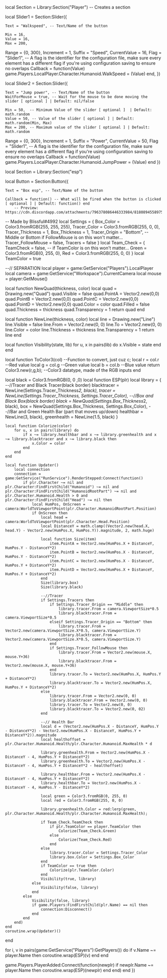 local Section = Library:Section("Player") -- Creates a section



local Slider1 = Section:Slider({

	Text = "Walkspeed", -- Text/Name of the button

	Min = 16,  
	Value = 16, 
	Max = 200, 

   Range = {0, 300},
   Increment = 1,
   Suffix = "Speed",
   CurrentValue = 16,
   Flag = "Slider1", -- A flag is the identifier for the configuration file, make sure every element has a different flag if you're using configuration saving to ensure no overlaps
   Callback = function(Value)
        game.Players.LocalPlayer.Character.Humanoid.WalkSpeed = (Value)
   end,
})

local Slider2 = Section:Slider({

	Text = "Jump power", -- Text/Name of the button
	WaitForMouse = true, -- Wait for the mouse to be done moving the slider [ optional ] | Default: nil/false

	Min = 50,  -- Minimum Value of the slider [ optional ]  | Default: math.random
	Value = 50, -- Value of the slider [ optional ] | Default: math.random(Min, Max)
	Max = 200, -- Maximum value of the slider [ optional ] | Default: math.random

   Range = {0, 300},
   Increment = 1,
   Suffix = "Power",
   CurrentValue = 50,
   Flag = "Slider1", -- A flag is the identifier for the configuration file, make sure every element has a different flag if you're using configuration saving to ensure no overlaps
   Callback = function(Value)
game.Players.LocalPlayer.Character.Humanoid.JumpPower = (Value)
    end
})

local Section = Library:Section("esp")

local Button = Section:Button({
	
	Text = "Box esp", -- Text/Name of the button

	Callback = function() -- What will be fired when the button is clicked [ optional ] | Default: function() end
		-- Preview: https://cdn.discordapp.com/attachments/796378086446333984/818089455897542687/unknown.png
-- Made by Blissful#4992
local Settings = {
    Box_Color = Color3.fromRGB(255, 255, 255),
    Tracer_Color = Color3.fromRGB(255, 0, 0),
    Tracer_Thickness = 1,
    Box_Thickness = 1,
    Tracer_Origin = "Bottom", -- Middle or Bottom if FollowMouse is on this won't matter...
    Tracer_FollowMouse = false,
    Tracers = false
}
local Team_Check = {
    TeamCheck = false, -- if TeamColor is on this won't matter...
    Green = Color3.fromRGB(0, 255, 0),
    Red = Color3.fromRGB(255, 0, 0)
}
local TeamColor = true

--// SEPARATION
local player = game:GetService("Players").LocalPlayer
local camera = game:GetService("Workspace").CurrentCamera
local mouse = player:GetMouse()

local function NewQuad(thickness, color)
    local quad = Drawing.new("Quad")
    quad.Visible = false
    quad.PointA = Vector2.new(0,0)
    quad.PointB = Vector2.new(0,0)
    quad.PointC = Vector2.new(0,0)
    quad.PointD = Vector2.new(0,0)
    quad.Color = color
    quad.Filled = false
    quad.Thickness = thickness
    quad.Transparency = 1
    return quad
end

local function NewLine(thickness, color)
    local line = Drawing.new("Line")
    line.Visible = false
    line.From = Vector2.new(0, 0)
    line.To = Vector2.new(0, 0)
    line.Color = color 
    line.Thickness = thickness
    line.Transparency = 1
    return line
end

local function Visibility(state, lib)
    for u, x in pairs(lib) do
        x.Visible = state
    end
end

local function ToColor3(col) --Function to convert, just cuz c;
    local r = col.r --Red value
    local g = col.g --Green value
    local b = col.b --Blue value
    return Color3.new(r,g,b); --Color3 datatype, made of the RGB inputs
end

local black = Color3.fromRGB(0, 0 ,0)
local function ESP(plr)
    local library = {
        --//Tracer and Black Tracer(black border)
        blacktracer = NewLine(Settings.Tracer_Thickness*2, black),
        tracer = NewLine(Settings.Tracer_Thickness, Settings.Tracer_Color),
        --//Box and Black Box(black border)
        black = NewQuad(Settings.Box_Thickness*2, black),
        box = NewQuad(Settings.Box_Thickness, Settings.Box_Color),
        --//Bar and Green Health Bar (part that moves up/down)
        healthbar = NewLine(3, black),
        greenhealth = NewLine(1.5, black)
    }

    local function Colorize(color)
        for u, x in pairs(library) do
            if x ~= library.healthbar and x ~= library.greenhealth and x ~= library.blacktracer and x ~= library.black then
                x.Color = color
            end
        end
    end

    local function Updater()
        local connection
        connection = game:GetService("RunService").RenderStepped:Connect(function()
            if plr.Character ~= nil and plr.Character:FindFirstChild("Humanoid") ~= nil and plr.Character:FindFirstChild("HumanoidRootPart") ~= nil and plr.Character.Humanoid.Health > 0 and plr.Character:FindFirstChild("Head") ~= nil then
                local HumPos, OnScreen = camera:WorldToViewportPoint(plr.Character.HumanoidRootPart.Position)
                if OnScreen then
                    local head = camera:WorldToViewportPoint(plr.Character.Head.Position)
                    local DistanceY = math.clamp((Vector2.new(head.X, head.Y) - Vector2.new(HumPos.X, HumPos.Y)).magnitude, 2, math.huge)
                    
                    local function Size(item)
                        item.PointA = Vector2.new(HumPos.X + DistanceY, HumPos.Y - DistanceY*2)
                        item.PointB = Vector2.new(HumPos.X - DistanceY, HumPos.Y - DistanceY*2)
                        item.PointC = Vector2.new(HumPos.X - DistanceY, HumPos.Y + DistanceY*2)
                        item.PointD = Vector2.new(HumPos.X + DistanceY, HumPos.Y + DistanceY*2)
                    end
                    Size(library.box)
                    Size(library.black)

                    --//Tracer 
                    if Settings.Tracers then
                        if Settings.Tracer_Origin == "Middle" then
                            library.tracer.From = camera.ViewportSize*0.5
                            library.blacktracer.From = camera.ViewportSize*0.5
                        elseif Settings.Tracer_Origin == "Bottom" then
                            library.tracer.From = Vector2.new(camera.ViewportSize.X*0.5, camera.ViewportSize.Y) 
                            library.blacktracer.From = Vector2.new(camera.ViewportSize.X*0.5, camera.ViewportSize.Y)
                        end
                        if Settings.Tracer_FollowMouse then
                            library.tracer.From = Vector2.new(mouse.X, mouse.Y+36)
                            library.blacktracer.From = Vector2.new(mouse.X, mouse.Y+36)
                        end
                        library.tracer.To = Vector2.new(HumPos.X, HumPos.Y + DistanceY*2)
                        library.blacktracer.To = Vector2.new(HumPos.X, HumPos.Y + DistanceY*2)
                    else 
                        library.tracer.From = Vector2.new(0, 0)
                        library.blacktracer.From = Vector2.new(0, 0)
                        library.tracer.To = Vector2.new(0, 0)
                        library.blacktracer.To = Vector2.new(0, 02)
                    end

                    --// Health Bar
                    local d = (Vector2.new(HumPos.X - DistanceY, HumPos.Y - DistanceY*2) - Vector2.new(HumPos.X - DistanceY, HumPos.Y + DistanceY*2)).magnitude 
                    local healthoffset = plr.Character.Humanoid.Health/plr.Character.Humanoid.MaxHealth * d

                    library.greenhealth.From = Vector2.new(HumPos.X - DistanceY - 4, HumPos.Y + DistanceY*2)
                    library.greenhealth.To = Vector2.new(HumPos.X - DistanceY - 4, HumPos.Y + DistanceY*2 - healthoffset)

                    library.healthbar.From = Vector2.new(HumPos.X - DistanceY - 4, HumPos.Y + DistanceY*2)
                    library.healthbar.To = Vector2.new(HumPos.X - DistanceY - 4, HumPos.Y - DistanceY*2)

                    local green = Color3.fromRGB(0, 255, 0)
                    local red = Color3.fromRGB(255, 0, 0)

                    library.greenhealth.Color = red:lerp(green, plr.Character.Humanoid.Health/plr.Character.Humanoid.MaxHealth);

                    if Team_Check.TeamCheck then
                        if plr.TeamColor == player.TeamColor then
                            Colorize(Team_Check.Green)
                        else 
                            Colorize(Team_Check.Red)
                        end
                    else 
                        library.tracer.Color = Settings.Tracer_Color
                        library.box.Color = Settings.Box_Color
                    end
                    if TeamColor == true then
                        Colorize(plr.TeamColor.Color)
                    end
                    Visibility(true, library)
                else 
                    Visibility(false, library)
                end
            else 
                Visibility(false, library)
                if game.Players:FindFirstChild(plr.Name) == nil then
                    connection:Disconnect()
                end
            end
        end)
    end
    coroutine.wrap(Updater)()
end

for i, v in pairs(game:GetService("Players"):GetPlayers()) do
    if v.Name ~= player.Name then
        coroutine.wrap(ESP)(v)
    end
end

game.Players.PlayerAdded:Connect(function(newplr)
    if newplr.Name ~= player.Name then
        coroutine.wrap(ESP)(newplr)
    end
end)
	end
})
